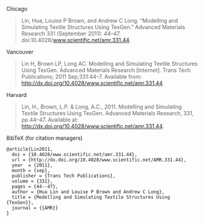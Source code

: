 Chicago

> Lin, Hua, Louise P Brown, and Andrew C Long. “Modelling and Simulating
> Textile Structures Using TexGen.” Advanced Materials Research 331 (September
> 2011): 44–47. doi:10.4028/www.scientific.net/amr.331.44.

Vancouver

>  Lin H, Brown LP, Long AC. Modelling and Simulating Textile Structures Using
>   TexGen. Advanced Materials Research [Internet]. Trans Tech Publications;
>   2011 Sep;331:44–7. Available from:
>   http://dx.doi.org/10.4028/www.scientific.net/amr.331.44

Harvard

> Lin, H., Brown, L.P. & Long, A.C., 2011. Modelling and Simulating Textile
> Structures Using TexGen. Advanced Materials Research, 331, pp.44–47.
> Available at: http://dx.doi.org/10.4028/www.scientific.net/amr.331.44.

BibTeX (for citation managers)

```
@article{Lin2011,
  doi = {10.4028/www.scientific.net/amr.331.44},
  url = {http://dx.doi.org/10.4028/www.scientific.net/AMR.331.44},
  year  = {2011},
  month = {sep},
  publisher = {Trans Tech Publications},
  volume = {331},
  pages = {44--47},
  author = {Hua Lin and Louise P Brown and Andrew C Long},
  title = {Modelling and Simulating Textile Structures Using {TexGen}},
  journal = {{AMR}}
}
```
